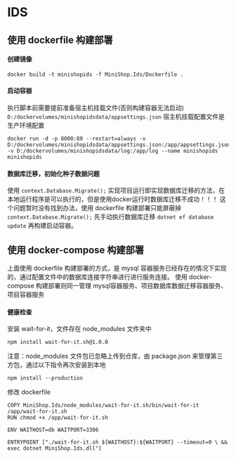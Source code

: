 # IDS



## 使用 dockerfile 构建部署
#### 创建镜像

```shell
docker build -t minishopids -f MiniShop.Ids/Dockerfile .
```

#### 启动容器

执行脚本前需要提前准备宿主机挂载文件(否则构建容器无法启动) `D:/dockervolumes/minishopidsdata/appsettings.json` 宿主机挂载配置文件是生产环境配置

```shell
docker run -d -p 8000:80 --restart=always -v D:/dockervolumes/minishopidsdata/appsettings.json:/app/appsettings.json -v D:/dockervolumes/minishopidsdata/log:/app/log --name minishopids minishopids
```

#### 数据库迁移，初始化种子数据问题
使用 `context.Database.Migrate();` 实现项目运行即实现数据库迁移的方法，在本地运行程序是可以执行的，但是使用docker运行时数据库迁移不成功！！！
这个问题暂时没有找到办法，使用 dockerfile 构建部署只能屏蔽掉 `context.Database.Migrate();` 先手动执行数据库迁移 `dotnet ef database update` 再构建启动容器。



## 使用 docker-compose 构建部署
上面使用 dockerfile 构建部署的方式，是 mysql 容器服务已经存在的情况下实现的，通过配置文件中的数据库连接字符串进行进行服务连接。
使用 docker-compose 构建部署则同一管理 mysql容器服务、项目数据库数据迁移容器服务、项目容器服务

#### 健康检查

安装 wait-for-it，文件存在 node_modules 文件夹中
```shell
npm install wait-for-it.sh@1.0.0
```

注意：node_modules 文件包已忽略上传到仓库，由 package.json 来管理第三方包，通过以下指令再次安装到本地
```shell
npm install --production
```

修改 dockerfile

```shell
COPY MiniShop.Ids/node_modules/wait-for-it.sh/bin/wait-for-it /app/wait-for-it.sh
RUN chmod +x /app/wait-for-it.sh

ENV WAITHOST=db WAITPORT=3306

ENTRYPOINT ["./wait-for-it.sh ${WAITHOST}:${WAITPORT} --timeout=0 \ && exec dotnet MiniShop.Ids.dll"]
```


